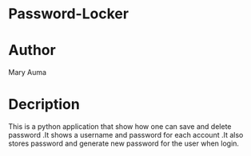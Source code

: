 # Password-Locker
# Author
Mary Auma 

# Decription
This is a python application that show how one can save and delete password .It shows a username and password for each account .It also stores password and generate new password for the user when login.
